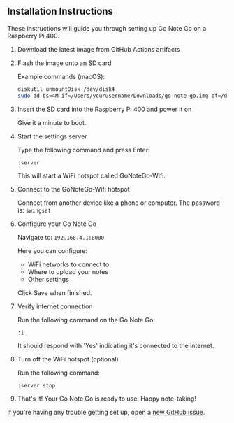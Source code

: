 ## Installation Instructions

These instructions will guide you through setting up Go Note Go on a Raspberry Pi 400.

1. Download the latest image from GitHub Actions artifacts

2. Flash the image onto an SD card
   
   Example commands (macOS):
   ```bash
   diskutil unmountDisk /dev/disk4
   sudo dd bs=4M if=/Users/yourusername/Downloads/go-note-go.img of=/dev/rdisk4 conv=fsync status=progress
   ```

3. Insert the SD card into the Raspberry Pi 400 and power it on
   
   Give it a minute to boot.

4. Start the settings server
   
   Type the following command and press Enter:
   ```
   :server
   ```
   
   This will start a WiFi hotspot called GoNoteGo-Wifi.

5. Connect to the GoNoteGo-Wifi hotspot
   
   Connect from another device like a phone or computer.
   The password is: `swingset`

6. Configure your Go Note Go
   
   Navigate to: `192.168.4.1:8000`
   
   Here you can configure:
   - WiFi networks to connect to
   - Where to upload your notes
   - Other settings
   
   Click Save when finished.

7. Verify internet connection
   
   Run the following command on the Go Note Go:
   ```
   :i
   ```
   
   It should respond with 'Yes' indicating it's connected to the internet.

8. Turn off the WiFi hotspot (optional)
   
   Run the following command:
   ```
   :server stop
   ```

9. That's it! Your Go Note Go is ready to use. Happy note-taking!

If you're having any trouble getting set up, open a [new GitHub issue](https://github.com/dbieber/GoNoteGo/issues).
